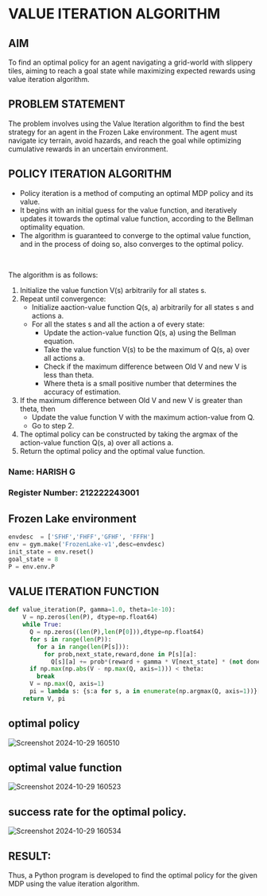 # VALUE ITERATION ALGORITHM

## AIM
To find an optimal policy for an agent navigating a grid-world with slippery tiles, aiming to reach a goal state while maximizing expected rewards using value iteration algorithm.

## PROBLEM STATEMENT
The problem involves using the Value Iteration algorithm to find the best strategy for an agent in the Frozen Lake environment. The agent must navigate icy terrain, avoid hazards, and reach the goal while optimizing cumulative rewards in an uncertain environment.

## POLICY ITERATION ALGORITHM
 - Policy iteration is a method of computing an optimal MDP policy and its value.
 - It begins with an initial guess for the value function, and iteratively updates it towards the optimal value function, according to the Bellman optimality equation. 
  - The algorithm is guaranteed to converge to the optimal value function, and in the process of doing so, also converges to the optimal policy.

</br>

The algorithm is as follows:
1. Initialize the value function V(s) arbitrarily for all states s.
2. Repeat until convergence:
   - Initialize aaction-value function Q(s, a) arbitrarily for all states s and actions a.
   - For all the states s and all the action a of every state:
     - Update the action-value function Q(s, a) using the Bellman equation.
     - Take the value function V(s) to be the maximum of Q(s, a) over all actions a.
     - Check if the maximum difference between Old V and new V is less than theta.
     - Where theta is a small positive number that determines the accuracy of estimation.
3. If the maximum difference between Old V and new V is greater than theta, then 
    - Update the value function V with the maximum action-value from Q.
    - Go to step 2.
4. The optimal policy can be constructed by taking the argmax of the action-value function Q(s, a) over all actions a.
5. Return the optimal policy and the optimal value function.


### Name: HARISH G
### Register Number:  212222243001
## Frozen Lake environment
```python
envdesc  = ['SFHF','FHFF','GFHF', 'FFFH']
env = gym.make('FrozenLake-v1',desc=envdesc)
init_state = env.reset()
goal_state = 8
P = env.env.P
```
## VALUE ITERATION FUNCTION
```python
def value_iteration(P, gamma=1.0, theta=1e-10):
    V = np.zeros(len(P), dtype=np.float64)
    while True:
      Q = np.zeros((len(P),len(P[0])),dtype=np.float64)
      for s in range(len(P)):
        for a in range(len(P[s])):
          for prob,next_state,reward,done in P[s][a]:
            Q[s][a] += prob*(reward + gamma * V[next_state] * (not done))
      if np.max(np.abs(V - np.max(Q, axis=1))) < theta:
        break
      V = np.max(Q, axis=1)
      pi = lambda s: {s:a for s, a in enumerate(np.argmax(Q, axis=1))}[s]
    return V, pi

```
## optimal policy 
![Screenshot 2024-10-29 160510](https://github.com/user-attachments/assets/3ab84076-f86e-409f-9254-d1ae7a8e2e25)


## optimal value function  

![Screenshot 2024-10-29 160523](https://github.com/user-attachments/assets/79c676ba-f511-40e2-afe0-52b482c6f9ab)


## success rate for the optimal policy.
![Screenshot 2024-10-29 160534](https://github.com/user-attachments/assets/1eba3375-3996-41b6-be5c-7f00b71e3782)




## RESULT:
Thus, a Python program is developed to find the optimal policy for the given MDP using the value iteration algorithm.
